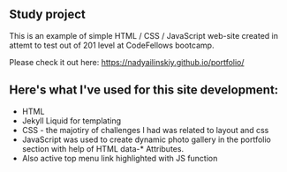 
## Study project
This is an example of simple HTML / CSS / JavaScript web-site created in attemt to test out of 201 level at CodeFellows bootcamp.

Please check it out here: https://nadyailinskiy.github.io/portfolio/ 

## Here's what I've used for this site development:
- HTML
- Jekyll Liquid for templating
- CSS - the majotiry of challenges I had was related to layout and css
- JavaScript was used to create dynamic photo gallery in the portfolio section with help of HTML data-* Attributes. 
- Also active top menu link highlighted with JS function

